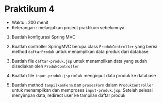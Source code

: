 # Praktikum 4 #

* Waktu : 200 menit
* Keterangan : melanjutkan project praktikum sebelumnya

1. Buatlah konfigurasi Spring MVC

2. Buatlah controller SpringMVC berupa class `ProdukController` yang berisi method `daftarProduk`
untuk menampilkan data produk dari database

3. Buatlah file `daftar-produk.jsp` untuk menampilkan data yang sudah disediakan oleh `ProdukController`

4. Buatlah file `input-produk.jsp` untuk menginput data produk ke database

5. Buatlah method `tampilkanForm` dan `prosesForm` dalam `ProdukController` 
untuk menampilkan dan memproses `input-produk.jsp`. Setelah selesai menyimpan data, redirect user ke tampilan daftar produk

